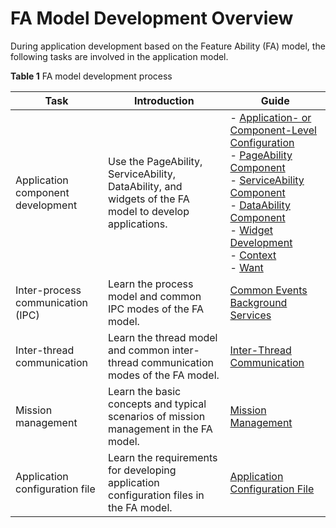 # FA Model Development Overview


During application development based on the Feature Ability (FA) model, the following tasks are involved in the application model.

**Table 1** FA model development process

| Task| Introduction| Guide|
| -------- | -------- | -------- |
| Application component development| Use the PageAbility, ServiceAbility, DataAbility, and widgets of the FA model to develop applications.| - [Application- or Component-Level Configuration](application-component-configuration-fa.md)<br>- [PageAbility Component](pageability-overview.md)<br>- [ServiceAbility Component](serviceability-overview.md)<br>- [DataAbility Component](dataability-overview.md)<br>- [Widget Development](Widget-development-fa.md)<br>- [Context](application-context-fa.md)<br>- [Want](want-fa.md) |
| Inter-process communication (IPC)| Learn the process model and common IPC modes of the FA model.| [Common Events](common-event-fa.md)<br>[Background Services](rpc.md) |
| Inter-thread communication| Learn the thread model and common inter-thread communication modes of the FA model.| [Inter-Thread Communication](itc-fa-overview.md)|
| Mission management| Learn the basic concepts and typical scenarios of mission management in the FA model.| [Mission Management](mission-management-fa.md)|
| Application configuration file| Learn the requirements for developing application configuration files in the FA model.| [Application Configuration File](../quick-start/application-configuration-file-overview-fa.md) |
